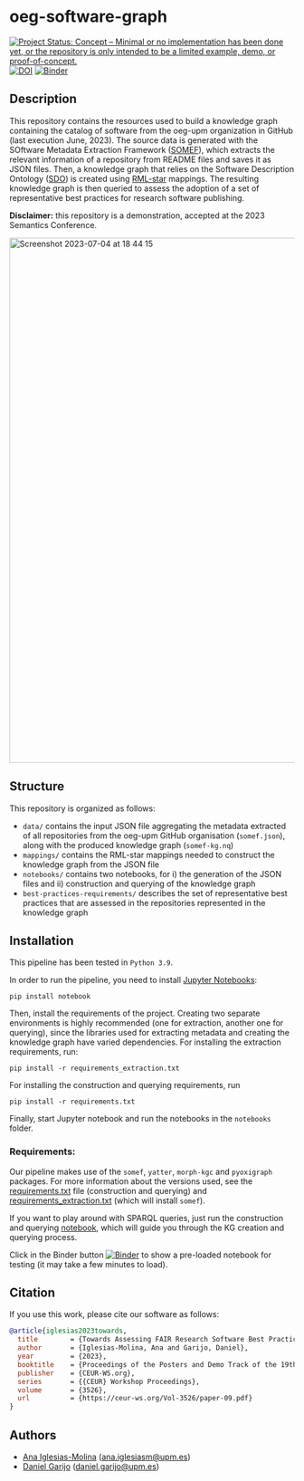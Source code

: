 # oeg-software-graph
[![Project Status: Concept – Minimal or no implementation has been done yet, or the repository is only intended to be a limited example, demo, or proof-of-concept.](https://www.repostatus.org/badges/latest/concept.svg)](https://www.repostatus.org/#concept) [![DOI](https://zenodo.org/badge/659343054.svg)](https://zenodo.org/badge/latestdoi/659343054) [![Binder](https://mybinder.org/badge_logo.svg)](https://mybinder.org/v2/gh/oeg-upm/oeg-software-graph/HEAD?labpath=notebooks%2Fkg-construction.ipynb)

## Description

This repository contains the resources used to build a knowledge graph containing the catalog of software from the oeg-upm organization in GitHub (last execution June, 2023). The source data is generated with the SOftware Metadata Extraction Framework ([SOMEF](https://github.com/KnowledgeCaptureAndDiscovery/somef)), which extracts the relevant information of a repository from README files and saves it as JSON files. Then, a knowledge graph that relies on the Software Description Ontology ([SDO](https://w3id.org/okn/o/sd)) is created using [RML-star](http://w3id.org/rml/star/spec/) mappings. The resulting knowledge graph is then queried to assess the adoption of a set of representative best practices for research software publishing.

**Disclaimer:** this repository is a demonstration, accepted at the 2023 Semantics Conference.  

<img width="928" alt="Screenshot 2023-07-04 at 18 44 15" src="https://github.com/oeg-upm/oeg-software-graph/assets/36294992/69f693f5-9aa8-4891-bdb9-8b1a2114626b">

## Structure

This repository is organized as follows:
* `data/` contains the input JSON file aggregating the metadata extracted of all repositories from the oeg-upm GitHub organisation (`somef.json`), along with the produced knowledge graph (`somef-kg.nq`)
* `mappings/` contains the RML-star mappings needed to construct the knowledge graph from the JSON file
* `notebooks/` contains two notebooks, for i) the generation of the JSON files and ii) construction and querying of the knowledge graph
* `best-practices-requirements/` describes the set of representative best practices that are assessed in the repositories represented in the knowledge graph

## Installation
This pipeline has been tested in `Python 3.9`.

In order to run the pipeline, you need to install [Jupyter Notebooks](https://jupyter.org/install):

```
pip install notebook
```

Then, install the requirements of the project. Creating two separate environments is highly recommended (one for extraction, another one for querying), since the libraries used for extracting metadata and creating the knowledge graph have varied dependencies. For installing the extraction requirements, run: 

```
pip install -r requirements_extraction.txt
```

For installing the construction and querying requirements, run 
```
pip install -r requirements.txt
```

Finally, start Jupyter notebook and run the notebooks in the `notebooks` folder. 

### Requirements: 

Our pipeline makes use of the `somef`, `yatter`, `morph-kgc` and `pyoxigraph` packages. For more information about the versions used, see the [requirements.txt](./requirements.txt) file (construction and querying) and [requirements_extraction.txt](./requirements_extraction.txt) (which will install `somef`).

If you want to play around with SPARQL queries, just run the construction and querying [notebook](./notebooks/kg-construction.ipynb), which will guide you through the KG creation and querying process.

Click in the Binder button [![Binder](https://mybinder.org/badge_logo.svg)](https://mybinder.org/v2/gh/oeg-upm/oeg-software-graph/0eb15c400e1854c01851410b757fbcd07e74e498?urlpath=lab%2Ftree%2Fnotebooks%2Fkg-construction.ipynb) to show a pre-loaded notebook for testing (it may take a few minutes to load).

## Citation
If you use this work, please cite our software as follows:

```bibtex
@article{iglesias2023towards,
  title        = {Towards Assessing FAIR Research Software Best Practices in an Organization Using RDF-star},
  author       = {Iglesias-Molina, Ana and Garijo, Daniel},
  year         = {2023},
  booktitle    = {Proceedings of the Posters and Demo Track of the 19th International Conference on Semantic Systems co-located with 19th International Conference on Semantic Systems (SEMANTiCS 2023)},
  publisher    = {CEUR-WS.org},
  series       = {{CEUR} Workshop Proceedings},
  volume       = {3526},
  url          = {https://ceur-ws.org/Vol-3526/paper-09.pdf}
}
```


## Authors
* [Ana Iglesias-Molina](https://github.com/anaigmo) ([ana.iglesiasm@upm.es](mailto:ana.iglesiasm@upm.es))
* [Daniel Garijo](https://github.com/dgarijo) ([daniel.garijo@upm.es](mailto:daniel.garijo@upm.es))
